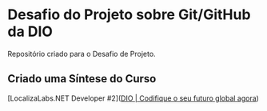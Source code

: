 # Desafio do Projeto sobre Git/GitHub da DIO
Repositório criado para o Desafio de Projeto.

## Criado uma Síntese do Curso
[LocalizaLabs.NET Developer #2]([DIO | Codifique o seu futuro global agora](https://web.dio.me/track/localiza-net-developer-2?tab=path))
